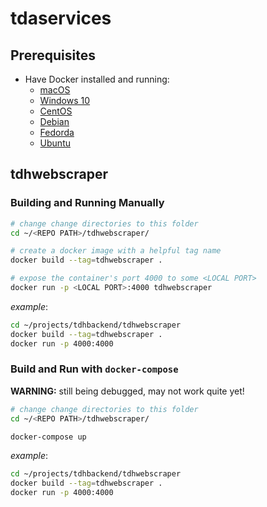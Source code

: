 # tdaservices

## Prerequisites

- Have Docker installed and running:
    - [macOS](https://docs.docker.com/docker-for-mac/install/)
    - [Windows 10](https://docs.docker.com/docker-for-windows/install/)
    - [CentOS](https://docs.docker.com/install/linux/docker-ce/centos/)
    - [Debian](https://docs.docker.com/install/linux/docker-ce/debian/)
    - [Fedorda](https://docs.docker.com/install/linux/docker-ce/fedora/)
    - [Ubuntu](https://docs.docker.com/install/linux/docker-ce/ubuntu/)

## tdhwebscraper

### Building and Running Manually

```sh
# change change directories to this folder
cd ~/<REPO PATH>/tdhwebscraper/

# create a docker image with a helpful tag name
docker build --tag=tdhwebscraper .

# expose the container's port 4000 to some <LOCAL PORT>
docker run -p <LOCAL PORT>:4000 tdhwebscraper
```

_example_:

```sh
cd ~/projects/tdhbackend/tdhwebscraper
docker build --tag=tdhwebscraper .
docker run -p 4000:4000
```

### Build and Run with `docker-compose`

**WARNING:** still being debugged, may not work quite yet!

```sh
# change change directories to this folder
cd ~/<REPO PATH>/tdhwebscraper/

docker-compose up
```

_example_:

```sh
cd ~/projects/tdhbackend/tdhwebscraper
docker build --tag=tdhwebscraper .
docker run -p 4000:4000
```
